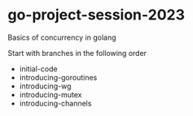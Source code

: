 # go-project-session-2023
Basics of concurrency in golang

Start with branches in the following order
- initial-code
- introducing-goroutines
- introducing-wg
- introducing-mutex
- introducing-channels
